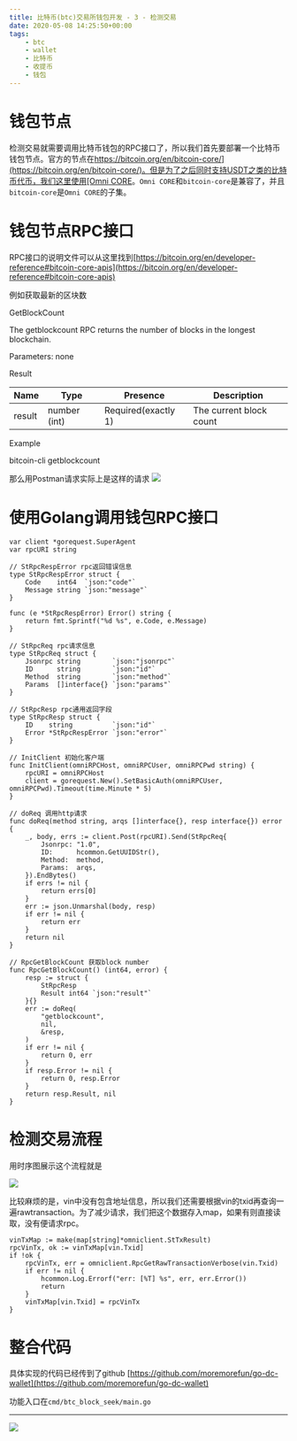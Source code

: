 ```yaml
---
title: 比特币(btc)交易所钱包开发 - 3 - 检测交易
date: 2020-05-08 14:25:50+00:00
tags:
    - btc
    - wallet
    - 比特币
    - 收提币
    - 钱包
---
```

# 钱包节点

检测交易就需要调用比特币钱包的RPC接口了，所以我们首先要部署一个比特币钱包节点。官方的节点在[https://bitcoin.org/en/bitcoin-core/](https://bitcoin.org/en/bitcoin-core/)。但是为了之后同时支持USDT之类的比特币代币，我们这里使用[Omni CORE](https://www.omnilayer.org/download.html)。`Omni CORE`和`bitcoin-core`是兼容了，并且`bitcoin-core`是`Omni CORE`的子集。

<!-- more -->

# 钱包节点RPC接口

RPC接口的说明文件可以从这里找到[https://bitcoin.org/en/developer-reference#bitcoin-core-apis](https://bitcoin.org/en/developer-reference#bitcoin-core-apis)

例如获取最新的区块数

GetBlockCount

The getblockcount RPC returns the number of blocks in the longest blockchain.

Parameters: none

Result


| Name | Type | Presence | Description |
| ---- | ---- | ---- | ---- |
| result | number (int) | Required(exactly 1) | The current block count |


Example

bitcoin-cli getblockcount

那么用Postman请求实际上是这样的请求
![](/images/btc-wallet-block-seek/rpc-postman.jpg)

# 使用Golang调用钱包RPC接口

```golang
var client *gorequest.SuperAgent
var rpcURI string

// StRpcRespError rpc返回错误信息
type StRpcRespError struct {
	Code    int64  `json:"code"`
	Message string `json:"message"`
}

func (e *StRpcRespError) Error() string {
	return fmt.Sprintf("%d %s", e.Code, e.Message)
}

// StRpcReq rpc请求信息
type StRpcReq struct {
	Jsonrpc string        `json:"jsonrpc"`
	ID      string        `json:"id"`
	Method  string        `json:"method"`
	Params  []interface{} `json:"params"`
}

// StRpcResp rpc通用返回字段
type StRpcResp struct {
	ID    string          `json:"id"`
	Error *StRpcRespError `json:"error"`
}

// InitClient 初始化客户端
func InitClient(omniRPCHost, omniRPCUser, omniRPCPwd string) {
	rpcURI = omniRPCHost
	client = gorequest.New().SetBasicAuth(omniRPCUser, omniRPCPwd).Timeout(time.Minute * 5)
}

// doReq 调用http请求
func doReq(method string, arqs []interface{}, resp interface{}) error {
	_, body, errs := client.Post(rpcURI).Send(StRpcReq{
		Jsonrpc: "1.0",
		ID:      hcommon.GetUUIDStr(),
		Method:  method,
		Params:  arqs,
	}).EndBytes()
	if errs != nil {
		return errs[0]
	}
	err := json.Unmarshal(body, resp)
	if err != nil {
		return err
	}
	return nil
}

// RpcGetBlockCount 获取block number
func RpcGetBlockCount() (int64, error) {
	resp := struct {
		StRpcResp
		Result int64 `json:"result"`
	}{}
	err := doReq(
		"getblockcount",
		nil,
		&resp,
	)
	if err != nil {
		return 0, err
	}
	if resp.Error != nil {
		return 0, resp.Error
	}
	return resp.Result, nil
}
```

# 检测交易流程

用时序图展示这个流程就是

![](/images/btc-wallet-block-seek/btc-seek-seq.jpg)

比较麻烦的是，vin中没有包含地址信息，所以我们还需要根据vin的txid再查询一遍rawtransaction。为了减少请求，我们把这个数据存入map，如果有则直接读取，没有便请求rpc。

```golang
vinTxMap := make(map[string]*omniclient.StTxResult)
rpcVinTx, ok := vinTxMap[vin.Txid]
if !ok {
    rpcVinTx, err = omniclient.RpcGetRawTransactionVerbose(vin.Txid)
    if err != nil {
        hcommon.Log.Errorf("err: [%T] %s", err, err.Error())
        return
    }
    vinTxMap[vin.Txid] = rpcVinTx
}
```

# 整合代码

具体实现的代码已经传到了github [https://github.com/moremorefun/go-dc-wallet](https://github.com/moremorefun/go-dc-wallet)

功能入口在`cmd/btc_block_seek/main.go` 

***

![](/images/mp-qr-search-v2.png)